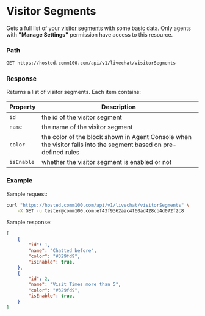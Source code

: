 # Visitor Segments
Gets a full list of your [visitor segments](https://www.comm100.com/blog/visitor-segmentation.html) with some basic data. Only agents with **"Manage Settings"** permission have access to this resource.

### Path
```bash
GET https://hosted.comm100.com/api/v1/livechat/visitorSegments
```

### Response
Returns a list of visitor segments. Each item contains:

| Property | Description
| --- | ---
| `id` | the id of the visitor segment
| `name` | the name of the visitor segment
| `color` | the color of the block shown in Agent Console when the visitor falls into the segment based on pre-defined rules 
| `isEnable`| whether the visitor segment is enabled or not 

### Example
Sample request:
```bash
curl "https://hosted.comm100.com/api/v1/livechat/visitorSegments" \
    -X GET -u tester@comm100.com:ef43f9362aac4f60ad428cb4d072f2c8
```

Sample response:
```json
[
    {
        "id": 1,
        "name": "Chatted before",
        "color": "#329fd9",
        "isEnable": true,
    },
    {
        "id": 2,
        "name": "Visit Times more than 5",
        "color": "#329fd9",
        "isEnable": true,
    }
]
```
